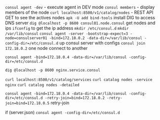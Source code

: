 `consul agent -dev` - execute agent in DEV mode
`consul members` - display members of the node
`curl localhost:8500/v1/catalog/nodes` - REST API GET to see the actives nodes
`apk -U add bind-tools` install DIG to access DNS server
`dig @localhost -p 8600 consul01.node.consul` get nodes and ips
`ifconfig` to get the ip address
`mkdir /etc/consul.d`
`mkdir /var/lib/consul`
`consul agent -server -bootstrap-expect=3 -node=consulserver01 -bind=172.18.0.2 -data-dir=/var/lib/consul -config-dir=/etc/consul.d` up consul server with configs
`consul join 172.18.0.2` one node connect to another

`consul agent -bind=172.18.0.4 -data-dir=/var/lib/consul -config-dir=/etc/consul.d`

`dig @localhost -p 8600 nginx.service.consul`

`curl localhost:8500/v1/catalog/services`
`curl catalog nodes -service nginx`
`curl catalog nodes -detailed`

`consul agent -bind=172.18.0.4 -data-dir=/var/lib/consul -config-dir=/etc/consul.d -retry-join=bind=172.18.0.2 -retry-join=bind=172.18.0.5` retry-join

if (server.json)
`consul agent -config-dir=/etc/consul.d`